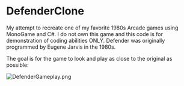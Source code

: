 # DefenderClone
My attempt to recreate one of my favorite 1980s Arcade games using MonoGame and C#. I do not own this game and this code is for demonstration of coding abilities ONLY. Defender was originally programmed by Eugene Jarvis in the 1980s.

The goal is for the game to look and play as close to the original as possible:

![DefenderGameplay.png](https://www.youtube.com/watch?v=BqP3YHkoZ9E)


